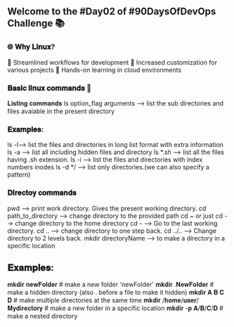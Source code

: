 ## Welcome to the #Day02 of #90DaysOfDevOps Challenge 📚 

### 🌐 𝐖𝐡𝐲 𝐋𝐢𝐧𝐮𝐱?
🔹 Streamlined workflows for development
🔹 Increased customization for various projects
🔹 Hands-on learning in cloud environments

### 𝐁𝐚𝐬𝐢𝐜 𝐥𝐢𝐧𝐮𝐱 𝐜𝐨𝐦𝐦𝐚𝐧𝐝𝐬 🐧 
𝐋𝐢𝐬𝐭𝐢𝐧𝐠 𝐜𝐨𝐦𝐦𝐚𝐧𝐝𝐬
ls option_flag arguments --> list the sub directories and files avaiable in the present directory

### 𝐄𝐱𝐚𝐦𝐩𝐥𝐞𝐬:
ls -l--> list the files and directories in long list format with extra information
ls -a --> list all including hidden files and directory
ls *.sh --> list all the files having .sh extension.
ls -i --> list the files and directories with index numbers inodes
 ls -d */ --> list only directories.(we can also specify a pattern)

### 𝐃𝐢𝐫𝐞𝐜𝐭𝐨𝐲 𝐜𝐨𝐦𝐦𝐚𝐧𝐝𝐬
pwd --> print work directory. Gives the present working directory.
cd path_to_directory --> change directory to the provided path
cd ~ or just cd --> change directory to the home directory
cd - --> Go to the last working directory.
 cd .. --> change directory to one step back.
 cd ../.. --> Change directory to 2 levels back.
 mkdir directoryName --> to make a directory in a specific location

## 𝐄𝐱𝐚𝐦𝐩𝐥𝐞𝐬:
𝐦𝐤𝐝𝐢𝐫 𝐧𝐞𝐰𝐅𝐨𝐥𝐝𝐞𝐫 # make a new folder 'newFolder'
𝐦𝐤𝐝𝐢𝐫 .𝐍𝐞𝐰𝐅𝐨𝐥𝐝𝐞𝐫 # make a hidden directory (also . before a file to make it hidden)
𝐦𝐤𝐝𝐢𝐫 𝐀 𝐁 𝐂 𝐃 # make multiple directories at the same time
𝐦𝐤𝐝𝐢𝐫 /𝐡𝐨𝐦𝐞/𝐮𝐬𝐞𝐫/𝐌𝐲𝐝𝐢𝐫𝐞𝐜𝐭𝐨𝐫𝐲 # make a new folder in a specific location
𝐦𝐤𝐝𝐢𝐫 -𝐩 𝐀/𝐁/𝐂/𝐃 # make a nested directory
